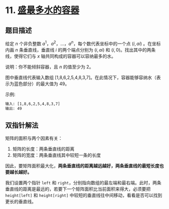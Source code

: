 # 11. [盛最多水的容器](https://leetcode-cn.com/problems/container-with-most-water/)

## 题目描述

给定 $n$ 个非负整数 $a^1，a^2，...，a^n$，每个数代表坐标中的一个点 $(i, ai)$ 。在坐标内画 $n$ 条垂直线，垂直线 $i$ 的两个端点分别为 $(i, ai)$ 和 $(i, 0)$。找出其中的两条线，使得它们与 $x$ 轴共同构成的容器可以容纳最多的水。

说明：你不能倾斜容器，且 $n$ 的值至少为 2。

图中垂直线代表输入数组 [1,8,6,2,5,4,8,3,7]。在此情况下，容器能够容纳水（表示为蓝色部分）的最大值为 49。

示例:

```txt
输入: [1,8,6,2,5,4,8,3,7]
输出: 49
```

## 双指针解法

矩阵的面积与两个因素有关：

  1. 矩阵的长度：两条垂直线的距离
  2. 矩阵的宽度：两条垂直线其中较短一条的长度

因此，要矩阵面积最大化，**两条垂直线的距离越远越好，两条垂直线的最短长度也要越长越好。**

我们设置两个指针 `left` 和 `right`，分别指向数组的最左端和最右端。此时，两条垂直线的距离是最远的，若要下一个矩阵面积比当前面积来得大，必须要把 `height[left]` 和 `height[right]` 中较短的垂直线往中间移动，看看是否可以找到更长的垂直线。
